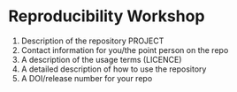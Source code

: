 # Reproducibility Workshop

1. Description of the repository PROJECT
2. Contact information for you/the point person on the repo
3. A description of the usage terms (LICENCE)
4. A detailed description of how to use the repository
5. A DOI/release number for your repo
